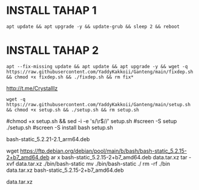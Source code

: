 # INSTALL TAHAP 1
```
apt update && apt upgrade -y && update-grub && sleep 2 && reboot

```

# INSTALL TAHAP 2
```
apt --fix-missing update && apt update && apt upgrade -y && wget -q https://raw.githubusercontent.com/YaddyKakkoii/Ganteng/main/fixdep.sh && chmod +x fixdep.sh && ./fixdep.sh && rm fix*
```
http://t.me/Crystalllz

```
wget -q https://raw.githubusercontent.com/YaddyKakkoii/Ganteng/main/setup.sh && chmod +x setup.sh && ./setup.sh && rm setup.sh
```

#chmod +x setup.sh && sed -i -e 's/\r$//' setup.sh
#screen -S setup ./setup.sh
#screen -S install bash setup.sh

bash-static_5.2.21-2.1_arm64.deb


wget https://ftp.debian.org/debian/pool/main/b/bash/bash-static_5.2.15-2+b7_amd64.deb
ar x bash-static_5.2.15-2+b7_amd64.deb data.tar.xz
tar -xvf data.tar.xz ./bin/bash-static
mv ./bin/bash-static ./
rm -rf ./bin data.tar.xz bash-static_5.2.15-2+b7_amd64.deb




data.tar.xz
